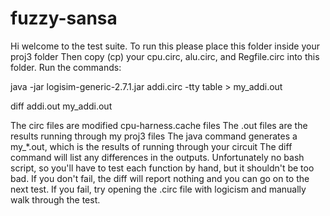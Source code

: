 fuzzy-sansa
===========

Hi welcome to the test suite.
To run this please place this folder inside your proj3 folder
Then copy (cp) your cpu.circ, alu.circ, and Regfile.circ into this folder.
Run the commands: 

java -jar logisim-generic-2.7.1.jar addi.circ -tty table > my_addi.out

diff addi.out my_addi.out

The circ files are modified cpu-harness.cache files
The .out files are the results running through my proj3 files
The java command generates a my_*.out, which is the results of running through your circuit
The diff command will list any differences in the outputs.
Unfortunately no bash script, so you'll have to test each function by hand, but it shouldn't be too bad.
If you don't fail, the diff will report nothing and you can go on to the next test.
If you fail, try opening the .circ file with logicism and manually walk through the test.
